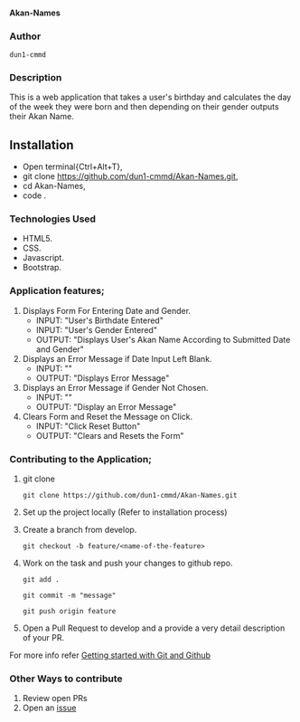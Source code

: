 #### Akan-Names

### Author

```dun1-cmmd```

### Description

This is a web application that takes a user's birthday and calculates the day of the week they were born and then depending on their gender outputs their Akan Name.

## Installation

  - Open terminal{Ctrl+Alt+T},
  - git clone https://github.com/dun1-cmmd/Akan-Names.git,
  - cd Akan-Names,
  - code .

### Technologies Used

  - HTML5.
  - CSS.
  - Javascript.
  - Bootstrap.


### Application features;

  1. Displays Form For Entering Date and Gender.
      - INPUT: "User's Birthdate Entered"
      - INPUT: "User's Gender Entered"
      - OUTPUT: "Displays User's Akan Name According to Submitted Date and Gender"
  2. Displays an Error Message if Date Input Left Blank.
      - INPUT: ""
      - OUTPUT: "Displays Error Message"
  3. Displays an Error Message if Gender Not Chosen.
      - INPUT: "" 
      - OUTPUT: "Display an Error Message" 
   4. Clears Form and Reset the Message on Click.
      - INPUT: "Click Reset Button" 
      - OUTPUT: "Clears and Resets the Form"

### Contributing to the Application;
1. git clone
   
   ``` git clone https://github.com/dun1-cmmd/Akan-Names.git ```

2. Set up the project locally (Refer to installation process)


3. Create a branch from develop.

   ``` git checkout -b feature/<name-of-the-feature> ```
   

4. Work on the task and push your changes to github repo.

   
   ``` git add . ```

   ``` git commit -m "message" ```



   ``` git push origin feature ```
   

5. Open a Pull Request to develop and a provide a very detail description of your PR.

  For more info refer [Getting started with Git and Github](https://towardsdatascience.com/getting-started-with-git-and-github-6fcd0f2d4ac6)


### Other Ways to contribute

  1. Review open PRs
  2. Open an [issue](https://help.github.com/en/articles/about-issues)


